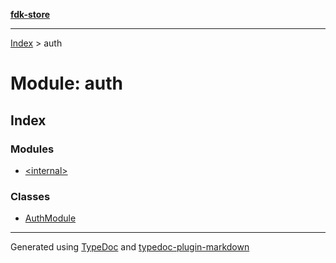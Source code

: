 [**fdk-store**](../README.md)
***

[Index](../API.md) > auth

# Module: auth

## Index

### Modules

- [\<internal\>](internal_/README.md)

### Classes

- [AuthModule](classes/class.AuthModule.md)

***
Generated using [TypeDoc](https://typedoc.org/) and [typedoc-plugin-markdown](https://www.npmjs.com/package/typedoc-plugin-markdown)
